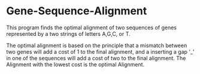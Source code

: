 # Gene-Sequence-Alignment
This program finds the optimal alignment of two sequences of genes represented by a two strings of letters A,G,C, or T.

The optimal alignment is based on the principle that a mismatch between two genes will add a cost of 1 to the final alignment, 
and a inserting a gap '_' in one of the sequences will add a cost of two to the final alignment. The Alignment with the lowest cost
is the optimal Alignment.

